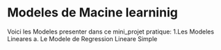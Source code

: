 # Modeles de Macine learninig
Voici les Modeles presenter dans ce mini_projet pratique:
    1.Les Modeles Lineares
        a. Le Modele de Regression Lineare Simple